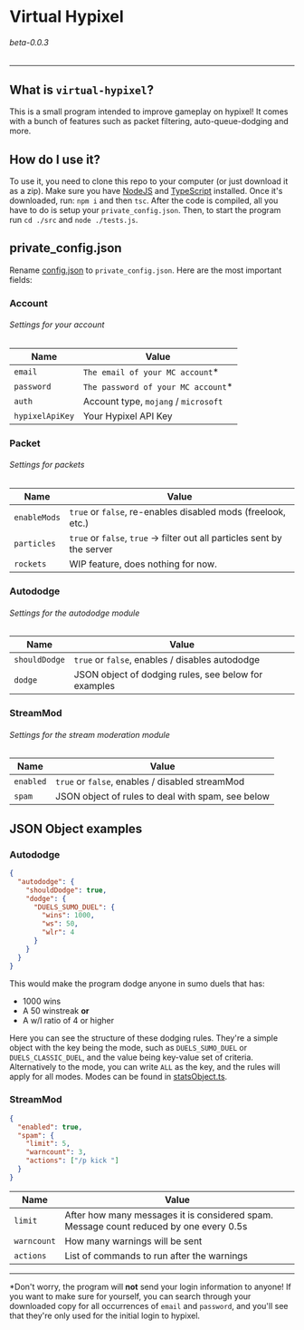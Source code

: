 # Virtual Hypixel
###### beta-0.0.3

---

## What is `virtual-hypixel`?
This is a small program intended to improve gameplay on hypixel!
It comes with a bunch of features such as packet filtering, 
auto-queue-dodging and more. 

## How do I use it?
To use it, you need to clone this repo to your computer
(or just download it as a zip). Make sure you have [NodeJS](https://nodejs.org)
and [TypeScript](https://www.typescriptlang.org/) installed.
Once it's downloaded, run: `npm i` and then `tsc`. After the code 
is compiled, all you have to do is setup your `private_config.json`. 
Then, to start the program run `cd ./src` and `node ./tests.js`. 

## private_config.json
Rename [config.json](https://github.com/HumanDuck23/virtual-hypixel/blob/master/src/config.json)
to `private_config.json`. Here are the most important fields:

### Account
###### Settings for your account

| Name            | Value                                |
|-----------------|--------------------------------------|
| `email`         | `The email of your MC account`*      |
| `password`      | `The password of your MC account`*   |
| `auth`          | Account type, `mojang` / `microsoft` |
| `hypixelApiKey` | Your Hypixel API Key                 |

### Packet
###### Settings for packets

| Name         | Value                                                                    |
|--------------|--------------------------------------------------------------------------|
| `enableMods` | `true` or `false`, re-enables disabled mods (freelook, etc.)             |
| `particles`  | `true` or `false`, `true` -> filter out all particles sent by the server |
| `rockets`    | WIP feature, does nothing for now.                                       |                                      

### Autododge
###### Settings for the autododge module

| Name          | Value                                                |
|---------------|------------------------------------------------------|
| `shouldDodge` | `true` or `false`, enables / disables autododge      |
| `dodge`       | JSON object of dodging rules, see below for examples |

### StreamMod
###### Settings for the stream moderation module

| Name      | Value                                             |
|-----------|---------------------------------------------------|
| `enabled` | `true` or `false`, enables / disabled streamMod   |
| `spam`    | JSON object of rules to deal with spam, see below |

## JSON Object examples

### Autododge
```json
{
  "autododge": {
    "shouldDodge": true,
    "dodge": {
      "DUELS_SUMO_DUEL": {
        "wins": 1000,
        "ws": 50,
        "wlr": 4
      }
    }
  }
}
```

This would make the program dodge anyone in sumo duels that has:
- 1000 wins
- A 50 winstreak
**or**
- A w/l ratio of 4 or higher

Here you can see the structure of these dodging rules.
They're a simple object with the key being the mode, such as `DUELS_SUMO_DUEL`
or `DUELS_CLASSIC_DUEL`, and the value being key-value set of criteria. 
Alternatively to the mode, you can write `ALL` as the key, and the rules will 
apply for all modes. Modes can be found in [statsObject.ts](https://github.com/HumanDuck23/virtual-hypixel/blob/master/src/data/statsObject.ts).

### StreamMod
```json
{
  "enabled": true,
  "spam": {
    "limit": 5,
    "warncount": 3,
    "actions": ["/p kick "]
  }
}
```

| Name        | Value                                                                                  |
|-------------|----------------------------------------------------------------------------------------|
| `limit`     | After how many messages it is considered spam. Message count reduced by one every 0.5s |
| `warncount` | How many warnings will be sent                                                         |
| `actions`   | List of commands to run after the warnings                                             |

---
 
*Don't worry, the program will **not** send your login information to anyone!
If you want to make sure for yourself, you can search through your downloaded 
copy for all occurrences of `email` and `password`, and you'll see that they're
only used for the initial login to hypixel.
